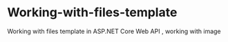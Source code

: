 # Working-with-files-template
Working with files template in ASP.NET Core Web API , working with image 
